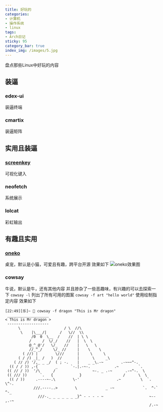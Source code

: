 ```yaml
---
title: 好玩的
categories:
- 计算机
- 操作系统
- linux
tags:
- Arch日记
sticky: 95
category_bar: true
index_img: /images/5.jpg
---
```

盘点那些Linux中好玩的内容
<!-- more -->
## 装逼
### edex-ui
装逼终端
### cmartix
装逼矩阵
## 实用且装逼
### [screenkey](https://www.thregr.org/wavexx/software/screenkey/)
可视化键入
### neofetch
系统展示
### lolcat
彩虹输出
## 有趣且实用
### [oneko](https://onekoneko.app/)
桌宠，默认是小猫，可爱且有趣，跨平台开源
效果如下
![oneko效果图](/images/computer/os/arch/oneko.png)
### cowsay
牛说，默认是牛，还有其他内容
并且掺杂了一些恶趣味，有兴趣的可以去探索一下
`cowsay -l` 列出了所有可用的图案
`cowsay -f art "hello world"` 使用绘制指定内容
效果如下
```
[22:49][乐]~  cowsay -f dragon "This is Mr dragon"
 ___________________
< This is Mr dragon >
 -------------------
      \                    / \  //\
       \    |\___/|      /   \//  \\
            /0  0  \__  /    //  | \ \
           /     /  \/_/    //   |  \  \
           @_^_@'/   \/_   //    |   \   \
           //_^_/     \/_ //     |    \    \
        ( //) |        \///      |     \     \
      ( / /) _|_ /   )  //       |      \     _\
    ( // /) '/,_ _ _/  ( ; -.    |    _ _\.-~        .-~~~^-.
  (( / / )) ,-{        _      `-.|.-~-.           .~         `.
 (( // / ))  '/\      /                 ~-. _ .-~      .-~^-.  \
 (( /// ))      `.   {            }                   /      \  \
  (( / ))     .----~-.\        \-'                 .~         \  `. \^-.
             ///.----..>        \             _ -~             `.  ^-`  ^-_
               ///-._ _ _ _ _ _ _}^ - - - - ~                     ~-- ,.-~
                                                                  /.-~
```

